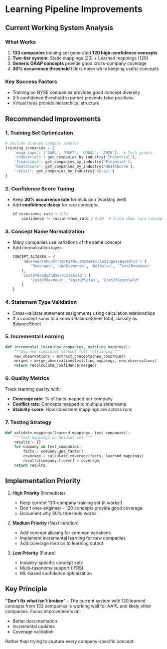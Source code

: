 # Learning Pipeline Improvements

## Current Working System Analysis

### What Works
1. **133 companies** training set generated **120 high-confidence concepts**
2. **Two-tier system**: Static mappings (23) + Learned mappings (120)
3. **Generic GAAP concepts** provide good cross-company coverage
4. **30% occurrence threshold** filters noise while keeping useful concepts

### Key Success Factors
- Training on NYSE companies provides good concept diversity
- 0.5 confidence threshold in parser prevents false positives
- Virtual trees provide hierarchical structure

## Recommended Improvements

### 1. Training Set Optimization
```python
# Include diverse company samples
training_scenarios = {
    'mega_caps': ['AAPL', 'MSFT', 'GOOGL', 'AMZN'],  # Tech giants
    'industrials': get_companies_by_industry('Industrial'),
    'financials': get_companies_by_industry('Financial'),
    'healthcare': get_companies_by_industry('Healthcare'),
    'retail': get_companies_by_industry('Retail')
}
```

### 2. Confidence Score Tuning
- Keep **30% occurrence rate** for inclusion (working well)
- Add **confidence decay** for rare concepts:
  ```python
  if occurrence_rate < 0.5:
      confidence *= (occurrence_rate / 0.5)  # Scale down rare concepts
  ```

### 3. Concept Name Normalization
- Many companies use variations of the same concept
- Add normalization layer:
  ```python
  CONCEPT_ALIASES = {
      'RevenueFromContractWithCustomerExcludingAssessedTax': [
          'Revenues', 'NetRevenues', 'NetSales', 'TotalRevenues'
      ],
      'CostOfGoodsAndServicesSold': [
          'CostOfRevenue', 'CostOfSales', 'CostOfGoodsSold'
      ]
  }
  ```

### 4. Statement Type Validation
- Cross-validate statement assignments using calculation relationships
- If a concept sums to a known BalanceSheet total, classify as BalanceSheet

### 5. Incremental Learning
```python
def incremental_learn(new_companies, existing_mappings):
    """Add new companies without full retraining."""
    new_observations = extract_concepts(new_companies)
    merged = merge_observations(existing_mappings, new_observations)
    return recalculate_confidence(merged)
```

### 6. Quality Metrics
Track learning quality with:
- **Coverage rate**: % of facts mapped per company
- **Conflict rate**: Concepts mapped to multiple statements
- **Stability score**: How consistent mappings are across runs

### 7. Testing Strategy
```python
def validate_mappings(learned_mappings, test_companies):
    """Test mappings on holdout set."""
    results = {}
    for company in test_companies:
        facts = company.get_facts()
        coverage = calculate_coverage(facts, learned_mappings)
        results[company.ticker] = coverage
    return results
```

## Implementation Priority

1. **High Priority** (Immediate)
   - Keep current 133-company training set (it works!)
   - Don't over-engineer - 120 concepts provide good coverage
   - Document why 30% threshold works

2. **Medium Priority** (Next iteration)
   - Add concept aliasing for common variations
   - Implement incremental learning for new companies
   - Add coverage metrics to learning output

3. **Low Priority** (Future)
   - Industry-specific concept sets
   - Multi-taxonomy support (IFRS)
   - ML-based confidence optimization

## Key Principle
**"Don't fix what isn't broken"** - The current system with 120 learned concepts from 133 companies is working well for AAPL and likely other companies. Focus improvements on:
- Better documentation
- Incremental updates
- Coverage validation

Rather than trying to capture every company-specific concept.